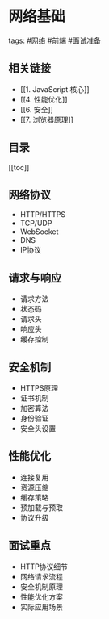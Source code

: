 # 网络基础
tags: #网络 #前端 #面试准备

## 相关链接
- [[1. JavaScript 核心]]
- [[4. 性能优化]]
- [[6. 安全]]
- [[7. 浏览器原理]]

## 目录
[[toc]]

## 网络协议
- HTTP/HTTPS
- TCP/UDP
- WebSocket
- DNS
- IP协议

## 请求与响应
- 请求方法
- 状态码
- 请求头
- 响应头
- 缓存控制

## 安全机制
- HTTPS原理
- 证书机制
- 加密算法
- 身份验证
- 安全头设置

## 性能优化
- 连接复用
- 资源压缩
- 缓存策略
- 预加载与预取
- 协议升级

## 面试重点
- HTTP协议细节
- 网络请求流程
- 安全机制原理
- 性能优化方案
- 实际应用场景
